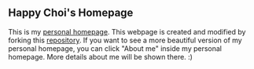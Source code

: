 ## Happy Choi's Homepage

This is my [personal homepage](https://lhchoihappy.github.io/). This webpage is created and modified by forking this [repository](https://github.com/niklasbuschmann/contrast).
If you want to see a more beautiful version of my personal homepage, you can click "About me" inside my personal homepage. More details about me will be shown there. :)
